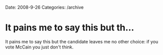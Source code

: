 Date: 2008-9-26
Categories: /archive

# It pains me to say this but th...

It pains me to say this but the candidate leaves me no other choice: if you vote McCain you just don't think.

